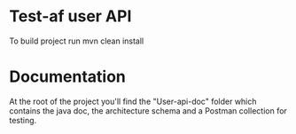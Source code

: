 # Test-af user API
To build project run mvn clean install
# Documentation
At the root of the project you'll find the "User-api-doc" folder which contains the java doc, the architecture schema and a Postman collection for testing.

